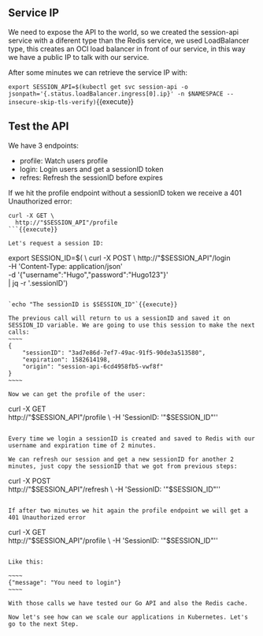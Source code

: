 ## Service IP

We need to expose the API to the world, so we created the session-api service with a diferent type than the Redis service, we used LoadBalancer type, 
this creates an OCI load balancer in front of our service, in this way we have a public IP to talk with our service.

After some minutes we can retrieve the service IP with:

`export SESSION_API=$(kubectl get svc session-api -o jsonpath='{.status.loadBalancer.ingress[0].ip}' -n $NAMESPACE --insecure-skip-tls-verify)`{{execute}}

## Test the API

We have 3 endpoints:
- profile: Watch users profile
- login: Login users and get a sessionID token
- refres: Refresh the sessionID before expires

If we hit the profile endpoint without a sessionID token we receive a 401 Unauthorized error:

```
curl -X GET \
  http://"$SESSION_API"/profile
```{{execute}}

Let's request a session ID:
```
export SESSION_ID=$( \
  curl -X POST \
  http://"$SESSION_API"/login \
  -H 'Content-Type: application/json' \
  -d '{"username":"Hugo","password":"Hugo123"}' \
  | jq -r '.sessionID')
```{{execute}}

`echo "The sessionID is $SESSION_ID"`{{execute}}

The previous call will return to us a sessionID and saved it on SESSION_ID variable. We are going to use this session to make the next calls:
~~~~
{
    "sessionID": "3ad7e86d-7ef7-49ac-91f5-90de3a513580",
    "expiration": 1582614198,
    "origin": "session-api-6cd4958fb5-vwf8f"
}
~~~~

Now we can get the profile of the user:
```
curl -X GET \
  http://"$SESSION_API"/profile \
  -H 'SessionID: '"$SESSION_ID"''
```{{execute}}

Every time we login a sessionID is created and saved to Redis with our username and expiration time of 2 minutes.

We can refresh our session and get a new sessionID for another 2 minutes, just copy the sessionID that we got from previous steps:
```
curl -X POST \
  http://"$SESSION_API"/refresh \
  -H 'SessionID: '"$SESSION_ID"''
```{{execute}}

If after two minutes we hit again the profile endpoint we will get a 401 Unauthorized error
```
curl -X GET \
  http://"$SESSION_API"/profile \
  -H 'SessionID: '"$SESSION_ID"''
```{{execute}}

Like this:

~~~~
{"message": "You need to login"}
~~~~

With those calls we have tested our Go API and also the Redis cache.

Now let's see how can we scale our applications in Kubernetes. Let's go to the next Step.
